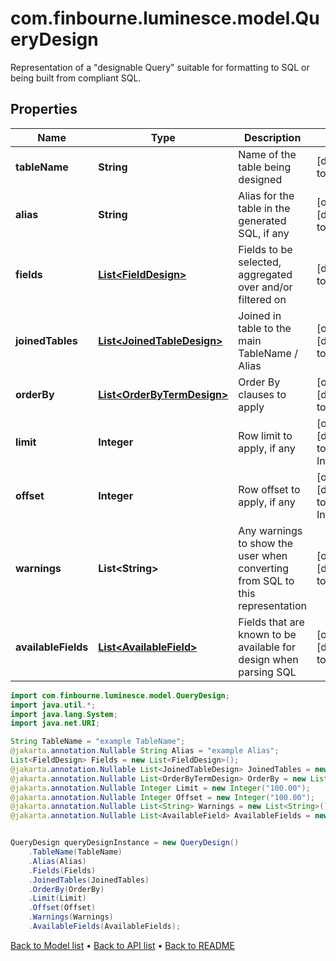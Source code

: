 # com.finbourne.luminesce.model.QueryDesign
Representation of a \"designable Query\" suitable for formatting to SQL or being built from compliant SQL.

## Properties

Name | Type | Description | Notes
------------ | ------------- | ------------- | -------------
**tableName** | **String** | Name of the table being designed | [default to String]
**alias** | **String** | Alias for the table in the generated SQL, if any | [optional] [default to String]
**fields** | [**List&lt;FieldDesign&gt;**](FieldDesign.md) | Fields to be selected, aggregated over and/or filtered on | [default to List<FieldDesign>]
**joinedTables** | [**List&lt;JoinedTableDesign&gt;**](JoinedTableDesign.md) | Joined in table to the main TableName / Alias | [optional] [default to List<JoinedTableDesign>]
**orderBy** | [**List&lt;OrderByTermDesign&gt;**](OrderByTermDesign.md) | Order By clauses to apply | [optional] [default to List<OrderByTermDesign>]
**limit** | **Integer** | Row limit to apply, if any | [optional] [default to Integer]
**offset** | **Integer** | Row offset to apply, if any | [optional] [default to Integer]
**warnings** | **List&lt;String&gt;** | Any warnings to show the user when converting from SQL to this representation | [optional] [default to List<String>]
**availableFields** | [**List&lt;AvailableField&gt;**](AvailableField.md) | Fields that are known to be available for design when parsing SQL | [optional] [default to List<AvailableField>]

```java
import com.finbourne.luminesce.model.QueryDesign;
import java.util.*;
import java.lang.System;
import java.net.URI;

String TableName = "example TableName";
@jakarta.annotation.Nullable String Alias = "example Alias";
List<FieldDesign> Fields = new List<FieldDesign>();
@jakarta.annotation.Nullable List<JoinedTableDesign> JoinedTables = new List<JoinedTableDesign>();
@jakarta.annotation.Nullable List<OrderByTermDesign> OrderBy = new List<OrderByTermDesign>();
@jakarta.annotation.Nullable Integer Limit = new Integer("100.00");
@jakarta.annotation.Nullable Integer Offset = new Integer("100.00");
@jakarta.annotation.Nullable List<String> Warnings = new List<String>();
@jakarta.annotation.Nullable List<AvailableField> AvailableFields = new List<AvailableField>();


QueryDesign queryDesignInstance = new QueryDesign()
    .TableName(TableName)
    .Alias(Alias)
    .Fields(Fields)
    .JoinedTables(JoinedTables)
    .OrderBy(OrderBy)
    .Limit(Limit)
    .Offset(Offset)
    .Warnings(Warnings)
    .AvailableFields(AvailableFields);
```


[Back to Model list](../README.md#documentation-for-models) &#8226; [Back to API list](../README.md#documentation-for-api-endpoints) &#8226; [Back to README](../README.md)
